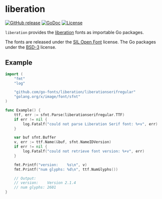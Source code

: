 # liberation

[![GitHub release](https://img.shields.io/github/release/go-fonts/liberation.svg)](https://github.com/go-fonts/liberation/releases)
[![GoDoc](https://godoc.org/github.com/go-fonts/liberation?status.svg)](https://godoc.org/github.com/go-fonts/liberation)
[![License](https://img.shields.io/badge/License-BSD--3-blue.svg)](https://github.com/go-fonts/liberation/raw/master/LICENSE)

`liberation` provides the [liberation](https://github.com/liberationfonts/liberation-fonts/) fonts as importable Go packages.

The fonts are released under the [SIL Open Font](https://github.com/go-fonts/liberation/raw/master/LICENSE-SIL) license.
The Go packages under the [BSD-3](https://github.com/go-fonts/liberation/raw/master/LICENSE) license.

## Example

```go
import (
	"fmt"
	"log"

	"github.com/go-fonts/liberation/liberationserifregular"
	"golang.org/x/image/font/sfnt"
)

func Example() {
	ttf, err := sfnt.Parse(liberationserifregular.TTF)
	if err != nil {
		log.Fatalf("could not parse Liberation Serif font: %+v", err)
	}

	var buf sfnt.Buffer
	v, err := ttf.Name(&buf, sfnt.NameIDVersion)
	if err != nil {
		log.Fatalf("could not retrieve font version: %+v", err)
	}

	fmt.Printf("version:    %s\n", v)
	fmt.Printf("num glyphs: %d\n", ttf.NumGlyphs())

	// Output:
	// version:    Version 2.1.4
	// num glyphs: 2601
}
```
